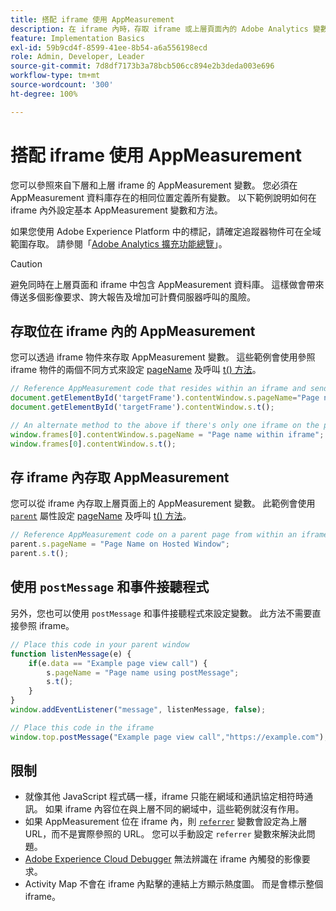 ```yaml
---
title: 搭配 iframe 使用 AppMeasurement
description: 在 iframe 內時，存取 iframe 或上層頁面內的 Adobe Analytics 變數。
feature: Implementation Basics
exl-id: 59b9cd4f-8599-41ee-8b54-a6a556198ecd
role: Admin, Developer, Leader
source-git-commit: 7d8df7173b3a78bcb506cc894e2b3deda003e696
workflow-type: tm+mt
source-wordcount: '300'
ht-degree: 100%

---
```


# 搭配 iframe 使用 AppMeasurement

您可以參照來自下層和上層 iframe 的 AppMeasurement 變數。 您必須在 AppMeasurement 資料庫存在的相同位置定義所有變數。 以下範例說明如何在 iframe 內外設定基本 AppMeasurement 變數和方法。

如果您使用 Adobe Experience Platform 中的標記，請確定追蹤器物件可在全域範圍存取。 請參閱「[Adobe Analytics 擴充功能總覽](https://experienceleague.adobe.com/docs/experience-platform/tags/extensions/adobe/analytics/overview.html)」。

>[!CAUTION]
>
>避免同時在上層頁面和 iframe 中包含 AppMeasurement 資料庫。 這樣做會帶來傳送多個影像要求、誇大報告及增加可計費伺服器呼叫的風險。

## 存取位在 iframe 內的 AppMeasurement

您可以透過 iframe 物件來存取 AppMeasurement 變數。 這些範例會使用參照 iframe 物件的兩個不同方式來設定 [pageName](../vars/page-vars/pagename.md) 及呼叫 [t() 方法](../vars/functions/t-method.md)。

```js
// Reference AppMeasurement code that resides within an iframe and send an image request
document.getElementById('targetFrame').contentWindow.s.pageName="Page name within iframe";
document.getElementById('targetFrame').contentWindow.s.t();

// An alternate method to the above if there's only one iframe on the page
window.frames[0].contentWindow.s.pageName = "Page name within iframe";
window.frames[0].contentWindow.s.t();
```

## 存 iframe 內存取 AppMeasurement

您可以從 iframe 內存取上層頁面上的 AppMeasurement 變數。 此範例會使用 [`parent`](https://www.w3schools.com/jsref/prop_win_parent.asp) 屬性設定 [pageName](../vars/page-vars/pagename.md) 及呼叫 [t() 方法](../vars/functions/t-method.md)。

```js
// Reference AppMeasurement code on a parent page from within an iframe and send an image request
parent.s.pageName = "Page Name on Hosted Window";
parent.s.t();
```

## 使用 `postMessage` 和事件接聽程式

另外，您也可以使用 `postMessage` 和事件接聽程式來設定變數。 此方法不需要直接參照 iframe。

```js
// Place this code in your parent window
function listenMessage(e) {
    if(e.data == "Example page view call") {
        s.pageName = "Page name using postMessage";
        s.t();
    }
}
window.addEventListener("message", listenMessage, false);

// Place this code in the iframe
window.top.postMessage("Example page view call","https://example.com");
```

## 限制

* 就像其他 JavaScript 程式碼一樣，iframe 只能在網域和通訊協定相符時通訊。 如果 iframe 內容位在與上層不同的網域中，這些範例就沒有作用。
* 如果 AppMeasurement 位在 iframe 內，則 [`referrer`](../vars/page-vars/referrer.md) 變數會設定為上層 URL，而不是實際參照的 URL。 您可以手動設定 `referrer` 變數來解決此問題。
* [Adobe Experience Cloud Debugger](https://experienceleague.adobe.com/docs/debugger/using/experience-cloud-debugger.html) 無法辨識在 iframe 內觸發的影像要求。
* Activity Map 不會在 iframe 內點擊的連結上方顯示熱度圖。 而是會標示整個 iframe。
